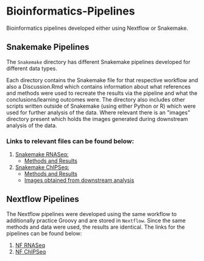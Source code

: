 # Bioinformatics-Pipelines
Bioinformatics pipelines developed either using Nextflow or Snakemake.

## Snakemake Pipelines
The `Snakemake` directory has different Snakemake pipelines developed for different data types. 

Each directory contains the Snakemake file for that respective workflow and also a Discussion.Rmd which contains information about what references and methods were used to recreate the results via the pipeline and what the conclusions/learning outcomes were. The directory also includes other scripts written outside of Snakemake (using either Python or R) which were used for further analysis of the data.
Where relevant there is an "images" directory present which holds the images generated during downstream analysis of the data.

### Links to relevant files can be found below:
1. [Snakemake RNASeq:](Snakemake/RNASeq)
   *  [Methods and Results](Snakemake/RNASeq/RNASeq_Discussion.Rmd)
2. [Snakemake ChIPSeq:](Snakemake/ChIPSeq)
   *  [Methods and Results](Snakemake/ChIPSeq/ChIPSeq_Discussion.Rmd)
   *  [Images obtained from downstream analysis](Snakemake/ChIPSeq/images)


## Nextflow Pipelines
The Nextflow pipelines were developed using the same workflow to additionally practice Groovy and are stored in `Nextflow`. Since the same methods and data were used, the results are identical. The links for the pipelines can be found below:
1. [NF RNASeq](Nextflow/RNASeq.nf)
2. [NF ChIPSeq](Nextflow/ChIPSeq.nf)

   

